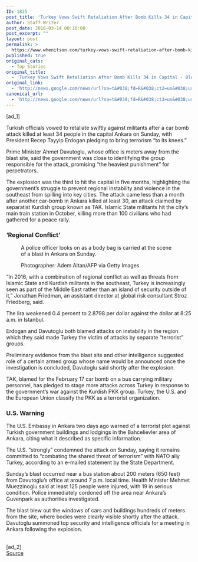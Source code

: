 ```yaml
---
ID: 1825
post_title: 'Turkey Vows Swift Retaliation After Bomb Kills 34 in Capital &#8211; Bloomberg'
author: Staff Writer
post_date: 2016-03-14 08:10:08
post_excerpt: ""
layout: post
permalink: >
  https://www.whenitson.com/turkey-vows-swift-retaliation-after-bomb-kills-34-in-capital-bloomberg/
published: true
original_cats:
  - Top Stories
original_title:
  - 'Turkey Vows Swift Retaliation After Bomb Kills 34 in Capital - Bloomberg'
original_link:
  - 'http://news.google.com/news/url?sa=t&#038;fd=R&#038;ct2=us&#038;usg=AFQjCNF7px7Nghy26LmR1R8LU5_HM_PA9Q&#038;clid=c3a7d30bb8a4878e06b80cf16b898331&#038;cid=52779062654666&#038;ei=3nHmVrjvNpeRhAHruaLQCQ&#038;url=http://www.bloomberg.com/news/articles/2016-03-14/turkey-vows-swift-retaliation-after-bomb-kills-34-in-capital'
canonical_url:
  - 'http://news.google.com/news/url?sa=t&#038;fd=R&#038;ct2=us&#038;usg=AFQjCNF7px7Nghy26LmR1R8LU5_HM_PA9Q&#038;clid=c3a7d30bb8a4878e06b80cf16b898331&#038;cid=52779062654666&#038;ei=3nHmVrjvNpeRhAHruaLQCQ&#038;url=http://www.bloomberg.com/news/articles/2016-03-14/turkey-vows-swift-retaliation-after-bomb-kills-34-in-capital'
---
```

 [ad_1]
<br><div readability="97.500927070457"> <p>Turkish officials vowed to retaliate swiftly against militants after a car bomb attack killed at least 34 people in the capital Ankara on Sunday, with President Recep Tayyip Erdogan pledging to bring terrorism “to its knees.”</p><p>Prime Minister Ahmet Davutoglu, whose office is meters away from the blast site, said the government was close to identifying the group responsible for the attack, promising “the heaviest punishment” for perpetrators.</p><p>The explosion was the third to hit the capital in five months, highlighting the government’s struggle to prevent regional instability and violence in the southeast from spilling into key cities. The attack came less than a month after another car-bomb in Ankara killed at least 30, an attack claimed by separatist Kurdish group known as TAK. Islamic State militants hit the city’s main train station in October, killing more than 100 civilians who had gathered for a peace rally.</p><h3>‘Regional Conflict’</h3><figure class="inline-image inline-media center " readability="-23">  <figcaption class="inline-media__info" readability="-21"><p>A police officer looks on as a body bag is carried at the scene of a blast in Ankara on Sunday.</p>  <p>Photographer: Adem Altan/AFP via Getty Images</p>  </figcaption></figure><p>“In 2016, with a combination of regional conflict as well as threats from Islamic State and Kurdish militants in the southeast, Turkey is increasingly seen as part of the Middle East rather than an island of security outside of it,” Jonathan Friedman, an assistant director at global risk consultant Stroz Friedberg, said.</p><p>The lira weakened 0.4 percent to 2.8798 per dollar against the dollar at 8:25 a.m. in Istanbul.</p><p>Erdogan and Davutoglu both blamed attacks on instability in the region which they said made Turkey the victim of attacks by separate “terrorist” groups.</p><p>Preliminary evidence from the blast site and other intelligence suggested role of a certain armed group whose name would be announced once the investigation is concluded, Davutoglu said shortly after the explosion.</p><p>TAK, blamed for the February 17 car bomb on a bus carrying military personnel, has pledged to stage more attacks across Turkey in response to the government’s war against the Kurdish PKK group. Turkey, the U.S. and the European Union classify the PKK as a terrorist organization.</p><h3>U.S. Warning</h3><p>The U.S. Embassy in Ankara two days ago warned of a terrorist plot against Turkish government buildings and lodgings in the Bahcelievler area of Ankara, citing what it described as specific information.</p><p>The U.S. “strongly” condemned the attack on Sunday, saying it remains committed to “combating the shared threat of terrorism” with NATO ally Turkey, according to an e-mailed statement by the State Department.</p><p>Sunday’s blast occurred near a bus station about 200 meters (650 feet) from Davutoglu’s office at around 7 p.m. local time. Health Minister Mehmet Muezzinoglu said at least 125 people were injured, with 19 in serious condition. Police immediately cordoned off the area near Ankara’s Guvenpark as authorities investigated.</p><p>The blast blew out the windows of cars and buildings hundreds of meters from the site, where bodies were clearly visible shortly after the attack. Davutoglu summoned top security and intelligence officials for a meeting in Ankara following the explosion.</p> </div>
<br>[ad_2]
<br><a href="http://news.google.com/news/url?sa=t&#038;fd=R&#038;ct2=us&#038;usg=AFQjCNF7px7Nghy26LmR1R8LU5_HM_PA9Q&#038;clid=c3a7d30bb8a4878e06b80cf16b898331&#038;cid=52779062654666&#038;ei=3nHmVrjvNpeRhAHruaLQCQ&#038;url=http://www.bloomberg.com/news/articles/2016-03-14/turkey-vows-swift-retaliation-after-bomb-kills-34-in-capital">Source </a>